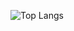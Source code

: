 
![Top Langs](https://github-readme-stats.vercel.app/api/top-langs/?username=anuraghazra&layout=compact)



